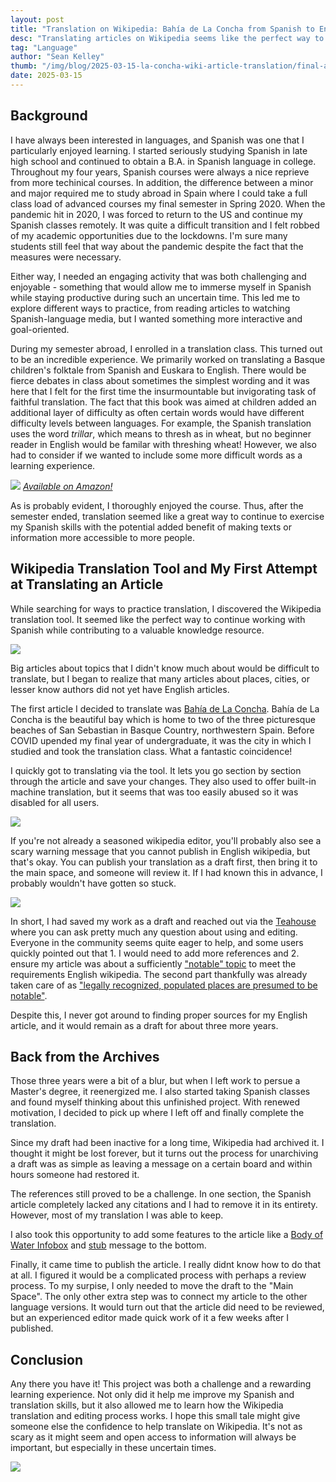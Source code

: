 ```yaml
---
layout: post
title: "Translation on Wikipedia: Bahía de La Concha from Spanish to English"
desc: "Translating articles on Wikipedia seems like the perfect way to continue working with Spanish while contributing to a valuable knowledge resource."
tag: "Language"
author: "Sean Kelley"
thumb: "/img/blog/2025-03-15-la-concha-wiki-article-translation/final-article-header.png"
date: 2025-03-15
---
```


## Background

I have always been interested in languages, and Spanish was one that I particularly enjoyed learning. I started seriously studying Spanish in late high school and continued to obtain a B.A. in Spanish language in college. Throughout my four years, Spanish courses were always a nice reprieve from more techinical courses. In addition, the difference between a minor and major required me to study abroad in Spain where I could take a full class load of advanced courses my final semester in Spring 2020. When the pandemic hit in 2020, I was forced to return to the US and continue my Spanish classes remotely. It was quite a difficult transition and I felt robbed of my academic opportunities due to the lockdowns. I'm sure many students still feel that way about the pandemic despite the fact that the measures were necessary.

Either way, I needed an engaging activity that was both challenging and enjoyable - something that would allow me to immerse myself in Spanish while staying productive during such an uncertain time. This led me to explore different ways to practice, from reading articles to watching Spanish-language media, but I wanted something more interactive and goal-oriented.

During my semester abroad, I enrolled in a translation class. This turned out to be an incredible experience. We primarily worked on translating a Basque children's folktale from Spanish and Euskara to English. There would be fierce debates in class about sometimes the simplest wording and it was here that I felt for the first time the insurmountable but invigorating task of faithful translation. The fact that this book was aimed at children added an additional layer of difficulty as often certain words would have different difficulty levels between languages. For example, the Spanish translation uses the word *trillar*, which means to thresh as in wheat, but no beginner reader in English would be familar with threshing wheat! However, we also had to consider if we wanted to include some more difficult words as a learning experience.

![](/img/blog/2025-03-15-la-concha-wiki-article-translation/basajaun-cover.jpg)
[*Available on Amazon!*](https://www.amazon.com/dp/B087LB13PW/)

As is probably evident, I thoroughly enjoyed the course. Thus, after the semester ended, translation seemed like a great way to continue to exercise my Spanish skills with the potential added benefit of making texts or information more accessible to more people.

## Wikipedia Translation Tool and My First Attempt at Translating an Article

While searching for ways to practice translation, I discovered the Wikipedia translation tool. It seemed like the perfect way to continue working with Spanish while contributing to a valuable knowledge resource.

![](/img/blog/2025-03-15-la-concha-wiki-article-translation/translation-tool-home.png)

Big articles about topics that I didn't know much about would be difficult to translate, but I began to realize that many articles about places, cities, or lesser know authors did not yet have English articles.

The first article I decided to translate was [Bahía de La Concha](https://es.wikipedia.org/wiki/Bah%C3%ADa_de_La_Concha). Bahía de La Concha is the beautiful bay which is home to two of the three picturesque beaches of San Sebastian in Basque Country, northwestern Spain. Before COVID upended my final year of undergraduate, it was the city in which I studied and took the translation class. What a fantastic coincidence!

I quickly got to translating via the tool. It lets you go section by section through the article and save your changes. They also used to offer built-in machine translation, but it seems that was too easily abused so it was disabled for all users. 

![](/img/blog/2025-03-15-la-concha-wiki-article-translation/translation-tool-page.png)

If you're not already a seasoned wikipedia editor, you'll probably also see a scary warning message that you cannot publish in English wikipedia, but that's okay. You can publish your translation as a draft first, then bring it to the main space, and someone will review it. If I had known this in advance, I probably wouldn't have gotten so stuck.

![](/img/blog/2025-03-15-la-concha-wiki-article-translation/translation-experience-warning.png)

In short, I had saved my work as a draft and reached out via the [Teahouse](https://en.wikipedia.org/wiki/Wikipedia:Teahouse) where you can ask pretty much any question about using and editing. Everyone in the community seems quite eager to help, and some users quickly pointed out that 1. I would need to add more references and 2. ensure my article was about a sufficiently ["notable" topic](https://en.wikipedia.org/wiki/Wikipedia:Notability) to meet the requirements English wikipedia. The second part thankfully was already taken care of as ["legally recognized, populated places are presumed to be notable"](https://en.wikipedia.org/wiki/Wikipedia:Notability_(geographic_features)).

Despite this, I never got around to finding proper sources for my English article, and it would remain as a draft for about three more years.

## Back from the Archives

Those three years were a bit of a blur, but when I left work to persue a Master's degree, it reenergized me. I also started taking Spanish classes and found myself thinking about this unfinished project. With renewed motivation, I decided to pick up where I left off and finally complete the translation.

Since my draft had been inactive for a long time, Wikipedia had archived it. I thought it might be lost forever, but it turns out the process for unarchiving a draft was as simple as leaving a message on a certain board and within hours someone had restored it.

The references still proved to be a challenge. In one section, the Spanish article completely lacked any citations and I had to remove it in its entirety. However, most of my translation I was able to keep.

I also took this opportunity to add some features to the article like a [Body of Water Infobox](https://en.wikipedia.org/wiki/Template:Infobox_body_of_water) and [stub](https://en.wikipedia.org/wiki/Wikipedia:Stub) message to the bottom.

Finally, it came time to publish the article. I really didnt know how to do that at all. I figured it would be a complicated process with perhaps a review process. To my surpise, I only needed to move the draft to the "Main Space". The only other extra step was to connect my article to the other language versions. It would turn out that the article did need to be reviewed, but an experienced editor made quick work of it a few weeks after I published. 

## Conclusion
Any there you have it! This project was both a challenge and a rewarding learning experience. Not only did it help me improve my Spanish and translation skills, but it also allowed me to learn how the Wikipedia translation and editing process works. I hope this small tale might give someone else the confidence to help translate on Wikipedia. It's not as scary as it might seem and open access to information will always be important, but especially in these uncertain times.

![](/img/blog/2025-03-15-la-concha-wiki-article-translation/final-article-header.png)

